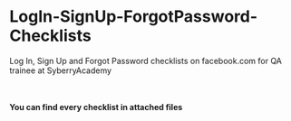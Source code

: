 # LogIn-SignUp-ForgotPassword-Checklists
Log In, Sign Up and Forgot Password checklists on facebook.com for QA trainee at SyberryAcademy <br><br><br>

**You can find every checklist in attached files**

